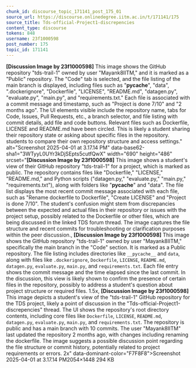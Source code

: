 ```yaml
---
chunk_id: discourse_topic_171141_post_175_01
source_url: https://discourse.onlinedegree.iitm.ac.in/t/171141/175
source_title: Tds-official-Project1-discrepencies
content_type: discourse
tokens: 848
username: 23f1000598
post_number: 175
topic_id: 171141
---
```


**[Discussion Image by 23f1000598]** This image shows the GitHub repository "tds-trail-1" owned by user "Mayank8IITM," and it is marked as a "Public" repository. The "Code" tab is selected, and the file listing of the main branch is displayed, including files such as "__pycache__", "data", ".dockerignore", "Dockerfile", "LICENSE", "README.md", "datagen.py", "evaluate.py", "main.py", and "requirements.txt." Each file is associated with a commit message and timestamp, such as "Project is done 7/10" and "2 months ago". The UI elements visible include the repository name, tabs for Code, Issues, Pull Requests, etc., a branch selector, and file listing with commit details, add file and code buttons. Relevant files such as Dockerfile, LICENSE and README.md have been circled. This is likely a student sharing their repository state or asking about specific files in the repository. students to compare their own repository structure and access settings." alt="Screenshot 2025-04-01 at 3.17.14 PM" data-base62-sha1="3WTyyL0UYr3kDjSEpts5cutfQwX" width="690" height="486" srcset="**[Discussion Image by 23f1000598]** This image shows a student's view of their GitHub repository "tds-trail-1" for a project, which is marked as public. The repository contains files like "Dockerfile," "LICENSE," "README.md," and Python scripts ("datagen.py," "evaluate.py," "main.py," "requirements.txt"), along with folders like "__pycache__" and "data". The file list displays the most recent commit message associated with each file, such as "Rename dockerfile to Dockerfile", "Create LICENSE" and "Project is done 7/10". The student's confusion might stem from discrepancies between the expected and actual files in their repository or issues with the project setup, possibly related to the Dockerfile or other files, which are being discussed in the linked TDS forum thread. The image captures the file structure and recent commits for troubleshooting or clarification purposes within the peer discussion., **[Discussion Image by 23f1000598]** This image shows the GitHub repository "tds-trail-1" owned by user "Mayank8IITM," specifically the main branch in the "Code" section. It is marked as a Public repository. The file listing includes directories like `__pycache__` and `data`, along with files like `.dockerignore`, `Dockerfile`, `LICENSE`, `README.md`, `datagen.py`, `evaluate.py`, `main.py`, and `requirements.txt`. Each file entry shows the commit message and the time elapsed since the last commit. In the discussion, this view is likely shown to confirm the presence of certain files in the repository, possibly to address a student's question about project structure or required files. 1.5x, **[Discussion Image by 23f1000598]** This image depicts a student's view of the "tds-trail-1" GitHub repository for the TDS project, likely a point of discussion in the "Tds-official-Project1-discrepencies" thread. The UI shows the repository's root directory contents, including core files like `Dockerfile`, `LICENSE`, `README.md`, `datagen.py`, `evaluate.py`, `main.py`, and `requirements.txt`. The repository is public and has a main branch with 10 commits. The user "Mayank8IITM" last updated the repository 2 months ago, with changes including renaming the dockerfile. The image suggests a possible discussion point regarding the file structure or commit history, potentially related to project requirements or errors. 2x" data-dominant-color="F7F8F8">Screenshot 2025-04-01 at 3.17.14 PM2054×1448 294 KB
